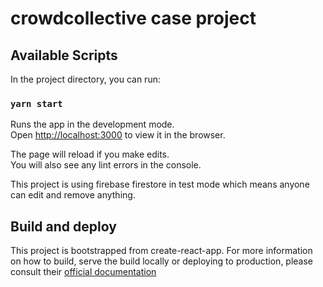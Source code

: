# crowdcollective case project

## Available Scripts

In the project directory, you can run:

### `yarn start`

Runs the app in the development mode.\
Open [http://localhost:3000](http://localhost:3000) to view it in the browser.

The page will reload if you make edits.\
You will also see any lint errors in the console.

This project is using firebase firestore in test mode which means anyone can edit and remove anything.

## Build and deploy

This project is bootstrapped from create-react-app. For more information on how to build, serve the build locally or deploying to production, please consult their
[official documentation](https://create-react-app.dev/docs/deployment)
